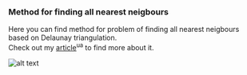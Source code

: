 ### Method for finding all nearest neigbours

Here you can find method for problem of finding all nearest neigbours based on Delaunay triangulation.<br>
Check out my [article](https://drive.google.com/file/d/1XyCvTdd3_SKo2PINlqk9VzF_EWYgREU9/view?usp=sharing)<sup>ua</sup> to find more about it.

![alt text](https://github.com/andynik/knu_labs/blob/master/geom/images/illustration.png)
